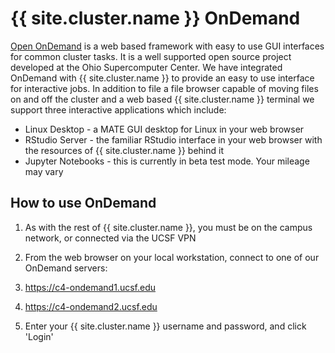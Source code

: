 #  {{ site.cluster.name }} OnDemand

[Open OnDemand] is a web based framework with easy to use GUI interfaces for common cluster tasks. It is a well supported open source project developed at the Ohio Supercomputer Center. We have integrated OnDemand with {{ site.cluster.name }} to provide an easy to use interface for interactive jobs. In addition to file a file browser capable of moving files on and off the cluster and a web based {{ site.cluster.name }} terminal we support three interactive applications which include:

- Linux Desktop - a MATE GUI desktop for Linux in your web browser
- RStudio Server - the familiar RStudio interface in your web browser with the resources of {{ site.cluster.name }} behind it
- Jupyter Notebooks - this is currently in beta test mode. Your mileage may vary


## How to use OnDemand

1. As with the rest of {{ site.cluster.name }}, you must be on the campus network, or connected via the UCSF VPN

2. From the web browser on your local workstation, connect to one of our OnDemand servers:
  1. <https://c4-ondemand1.ucsf.edu>
  2. <https://c4-ondemand2.ucsf.edu>

3. Enter your {{ site.cluster.name }} username and password, and click 'Login'


[Open OnDemand]: https://openondemand.org/
